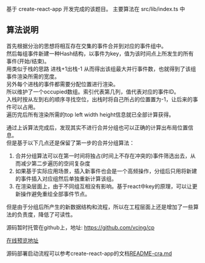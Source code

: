 基于 create-react-app 开发完成的该题目。
主要算法在 src/lib/index.ts 中


## 算法说明
首先根据分治的思想将相互存在交集的事件合并到对应的事件组中。  
然后每组事件新建一种Hash结构，以事件为key，值为该时间点上所发生的所有事件(开始/结束)。  
用类似于栈的思路 进栈+1出栈-1 从而得出该组最大并行事件数，也就得到了该组事件渲染所需的宽度。  
另外每个进栈的事件都需要分配位置进行渲染。  
所以维护了一个occupied数组。索引代表第几列，值代表对应的事件ID。  
入栈时按从左到右的顺序寻找空位，出栈时将自己所占的位置置为-1，让后来的事件可以占用。  
遍历完后所有渲染所需的top left width height信息就已全部计算获得。  

通过上诉算法完成后，发现其实不进行合并分组也可以正确的计算出布局位置信息。  
但是基于以下几点还是保留了第一步的合并分组算法：  
1. 合并分组算法可以在第一时间将独占(时间上不存在冲突的)事件筛选出去，从而减少第二步遍历的空间复杂度
2. 如果基于实际应用场景，插入新事件也会是一个高频操作，分组后只用将新建的事件插入对应组然后单独重新计算该组。
3. 在渲染层面上，由于不同组互相没有影响。基于react中key的原理，可以让更新操作避免重绘全部事件节点。

但是由于分组后所产生的新数据结构和流程，所以在工程层面上还是增加了一些算法的负责度，降低了可读性。

源码暂时托管在github上，地址: https://github.com/vcing/cp  
  
[在线预览地址](https://vcing.github.io/cp) 

源码部署启动流程可以参考create-react-app的文档[README-cra.md](REACTME-cra.md)
